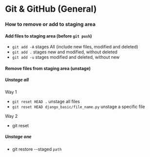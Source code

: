 # Git & GitHub (General)

### How to remove or add to staging area

#### Add files to staging area (before `git push`)

* `git add -A` stages All (include new files, modified and deleted)
* `git add .` stages new and modified, without deleted
* `git add -u` stages modified and deleted, without new

#### Remove files from staging area (unstage)

##### Unstage all

Way 1

* `git reset HEAD .` unstage all files
* `git reset HEAD django_basic/file_name.py` unstage a specific file

Way 2

* git reset

##### Unstage one

* git restore --staged `path`

